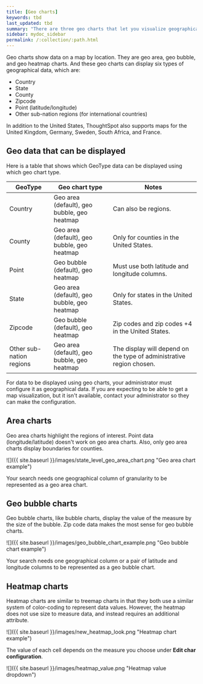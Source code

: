 ```yaml
---
title: [Geo charts]
keywords: tbd
last_updated: tbd
summary: "There are three geo charts that let you visualize geographical data in ThoughtSpot."
sidebar: mydoc_sidebar
permalink: /:collection/:path.html
---
```

Geo charts show data on a map by location. They are geo area, geo bubble, and geo heatmap charts. And these geo charts can display six types of geographical data, which are:

-   Country
-   State
-   County
-   Zipcode
-   Point (latitude/longitude)
-   Other sub-nation regions (for international countries)

In addition to the United States, ThoughtSpot also supports maps for the United Kingdom, Germany, Sweden, South Africa, and France.

## Geo data that can be displayed

Here is a table that shows which GeoType data can be displayed using which geo chart type.

|GeoType|Geo chart type|Notes|
|-------|--------------|-----|
|Country|Geo area (default), geo bubble, geo heatmap| Can also be regions.|
|County|Geo area (default), geo bubble, geo heatmap| Only for counties in the United States.|
|Point|Geo bubble (default), geo heatmap| Must use both latitude and longitude columns.|
|State|Geo area (default), geo bubble, geo heatmap| Only for states in the United States.|
|Zipcode|Geo bubble (default), geo heatmap| Zip codes and zip codes +4 in the United States.|
|Other sub-nation regions|Geo area (default), geo bubble, geo heatmap| The display will depend on the type of administrative region chosen.|

For data to be displayed using geo charts, your administrator must configure it as geographical data. If you are expecting to be able to get a map visualization, but it isn't available, contact your administrator so they can make the configuration.

## Area charts

Geo area charts highlight the regions of interest. Point data (longitude/latitude) doesn't work on geo area charts. Also, only geo area charts display boundaries for counties.

 ![]({{ site.baseurl }}/images/state_level_geo_area_chart.png "Geo area chart example")

Your search needs one geographical column of granularity to be represented as a geo area chart.

## Geo bubble charts

Geo bubble charts, like bubble charts, display the value of the measure by the size of the bubble. Zip code data makes the most sense for geo bubble charts.

 ![]({{ site.baseurl }}/images/geo_bubble_chart_example.png "Geo bubble chart example")

Your search needs one geographical column or a pair of latitude and longitude columns to be represented as a geo bubble chart.

## Heatmap charts

Heatmap charts are similar to treemap charts in that they both use a similar system of color-coding to represent data values. However, the heatmap does not use size to measure data, and instead requires an additional attribute.

 ![]({{ site.baseurl }}/images/new_heatmap_look.png "Heatmap chart example")

The value of each cell depends on the measure you choose under **Edit char configuration**.

 ![]({{ site.baseurl }}/images/heatmap_value.png "Heatmap value dropdown")
